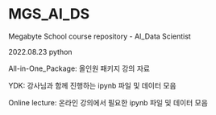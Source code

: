 # MGS_AI_DS
Megabyte School course repository - AI_Data Scientist

2022.08.23
python

All-in-One_Package:
올인원 패키지 강의 자료

YDK:
강사님과 함께 진행하는 ipynb 파일 및 데이터 모음

Online lecture:
온라인 강의에서 필요한 ipynb 파일 및 데이터 모음
